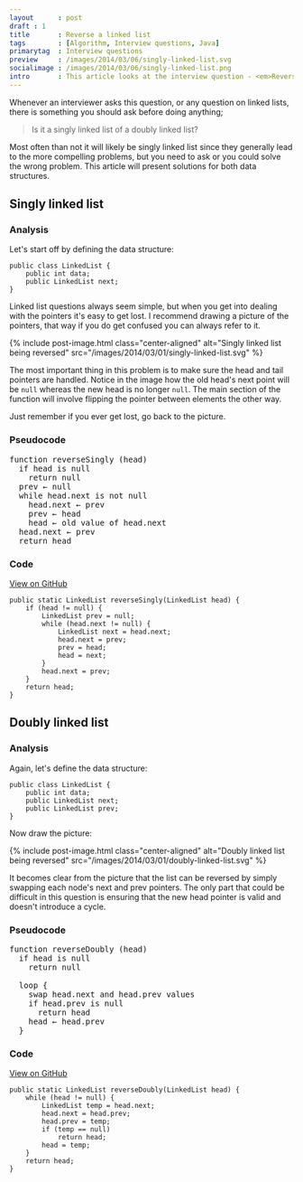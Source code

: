 ```yaml
---
layout      : post
draft : 1
title       : Reverse a linked list
tags        : [Algorithm, Interview questions, Java]
primarytag  : Interview questions
preview     : /images/2014/03/06/singly-linked-list.svg
socialimage : /images/2014/03/06/singly-linked-list.png
intro       : This article looks at the interview question - <em>Reverse a linked list</em>.
---
```


Whenever an interviewer asks this question, or any question on linked lists, there is something you should ask before doing anything;

> Is it a singly linked list of a doubly linked list?

Most often than not it will likely be singly linked list since they generally lead to the more compelling problems, but you need to ask or you could solve the wrong problem. This article will present solutions for both data structures.



## Singly linked list

### Analysis

Let's start off by defining the data structure:

<!--prettify lang=java-->
    public class LinkedList {
        public int data;
        public LinkedList next;
    }

Linked list questions always seem simple, but when you get into dealing with the pointers it's easy to get lost. I recommend drawing a picture of the pointers, that way if you do get confused you can always refer to it.

{% include post-image.html class="center-aligned" alt="Singly linked list being reversed" src="/images/2014/03/01/singly-linked-list.svg" %}

The most important thing in this problem is to make sure the head and tail pointers are handled. Notice in the image how the old head's next point will be `null` whereas the new head is no longer `null`. The main section of the function will involve flipping the pointer between elements the other way.

Just remember if you ever get lost, go back to the picture.

### Pseudocode

<pre>function reverseSingly (head)
  if head is null
    return null
  prev &larr; null
  while head.next is not null
    head.next &larr; prev
    prev &larr; head
    head &larr; old value of head.next
  head.next &larr; prev
  return head</pre>

### Code

[View on GitHub][1]

<!--prettify lang=java-->
    public static LinkedList reverseSingly(LinkedList head) {
        if (head != null) {
            LinkedList prev = null;
            while (head.next != null) {
                LinkedList next = head.next;
                head.next = prev;
                prev = head;
                head = next;
            }
            head.next = prev;
        }
        return head;
    }



## Doubly linked list

### Analysis

Again, let's define the data structure:

<!--prettify lang=java-->
    public class LinkedList {
        public int data;
        public LinkedList next;
        public LinkedList prev;
    }

Now draw the picture:

{% include post-image.html class="center-aligned" alt="Doubly linked list being reversed" src="/images/2014/03/01/doubly-linked-list.svg" %}

It becomes clear from the picture that the list can be reversed by simply swapping each node's next and prev pointers. The only part that could be difficult in this question is ensuring that the new head pointer is valid and doesn't introduce a cycle.

### Pseudocode

<pre>function reverseDoubly (head)
  if head is null
    return null

  loop {
    swap head.next and head.prev values
    if head.prev is null
      return head
    head &larr; head.prev
  }</pre>

### Code

[View on GitHub][1]

<!--prettify lang=java-->
    public static LinkedList reverseDoubly(LinkedList head) {
        while (head != null) {
            LinkedList temp = head.next;
            head.next = head.prev;
            head.prev = temp;
            if (temp == null)
                return head;
            head = temp;
        }
        return head;
    }



[1]: https://github.com/Tyriar/growing-with-the-web/tree/master/algorithms/interview-questions/reverse-a-linked-list